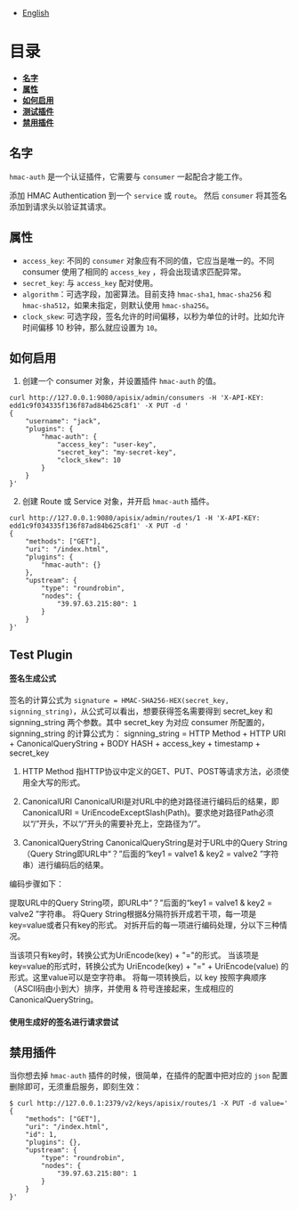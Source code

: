 <!--
#
# Licensed to the Apache Software Foundation (ASF) under one or more
# contributor license agreements.  See the NOTICE file distributed with
# this work for additional information regarding copyright ownership.
# The ASF licenses this file to You under the Apache License, Version 2.0
# (the "License"); you may not use this file except in compliance with
# the License.  You may obtain a copy of the License at
#
#     http://www.apache.org/licenses/LICENSE-2.0
#
# Unless required by applicable law or agreed to in writing, software
# distributed under the License is distributed on an "AS IS" BASIS,
# WITHOUT WARRANTIES OR CONDITIONS OF ANY KIND, either express or implied.
# See the License for the specific language governing permissions and
# limitations under the License.
#
-->

- [English](../../plugins/hmac-auth.md)

# 目录
- [**名字**](#名字)
- [**属性**](#属性)
- [**如何启用**](#如何启用)
- [**测试插件**](#测试插件)
- [**禁用插件**](#禁用插件)


## 名字

`hmac-auth` 是一个认证插件，它需要与 `consumer` 一起配合才能工作。

添加 HMAC Authentication 到一个 `service` 或 `route`。 然后 `consumer` 将其签名添加到请求头以验证其请求。

## 属性

* `access_key`: 不同的 `consumer` 对象应有不同的值，它应当是唯一的。不同 consumer 使用了相同的 `access_key` ，将会出现请求匹配异常。
* `secret_key`: 与 `access_key` 配对使用。
* `algorithm`：可选字段，加密算法。目前支持 `hmac-sha1`, `hmac-sha256` 和 `hmac-sha512`，如果未指定，则默认使用 `hmac-sha256`。
* `clock_skew`: 可选字段，签名允许的时间偏移，以秒为单位的计时。比如允许时间偏移 10 秒钟，那么就应设置为 `10`。

## 如何启用

1. 创建一个 consumer 对象，并设置插件 `hmac-auth` 的值。

```shell
curl http://127.0.0.1:9080/apisix/admin/consumers -H 'X-API-KEY: edd1c9f034335f136f87ad84b625c8f1' -X PUT -d '
{
    "username": "jack",
    "plugins": {
        "hmac-auth": {
            "access_key": "user-key",
            "secret_key": "my-secret-key",
            "clock_skew": 10
        }
    }
}'
```

2. 创建 Route 或 Service 对象，并开启 `hmac-auth` 插件。

```shell
curl http://127.0.0.1:9080/apisix/admin/routes/1 -H 'X-API-KEY: edd1c9f034335f136f87ad84b625c8f1' -X PUT -d '
{
    "methods": ["GET"],
    "uri": "/index.html",
    "plugins": {
        "hmac-auth": {}
    },
    "upstream": {
        "type": "roundrobin",
        "nodes": {
            "39.97.63.215:80": 1
        }
    }
}'
```

## Test Plugin

#### 签名生成公式

签名的计算公式为 `signature = HMAC-SHA256-HEX(secret_key, signning_string)`，从公式可以看出，想要获得签名需要得到 secret_key 和 signning_string 两个参数。其中 secret_key 为对应 consumer 所配置的， signning_string 的计算公式为： signning_string = HTTP Method + HTTP URI + CanonicalQueryString + BODY HASH + access_key + timestamp + secret_key

1. HTTP Method
指HTTP协议中定义的GET、PUT、POST等请求方法，必须使用全大写的形式。
2. CanonicalURI
CanonicalURI是对URL中的绝对路径进行编码后的结果，即CanonicalURI = UriEncodeExceptSlash(Path)。要求绝对路径Path必须以“/”开头，不以“/”开头的需要补充上，空路径为“/”。

3. CanonicalQueryString
CanonicalQueryString是对于URL中的Query String（Query String即URL中“？”后面的“key1 = valve1 & key2 = valve2 ”字符串）进行编码后的结果。

编码步骤如下：

提取URL中的Query String项，即URL中“？”后面的“key1 = valve1 & key2 = valve2 ”字符串。
将Query String根据&分隔符拆开成若干项，每一项是key=value或者只有key的形式。
对拆开后的每一项进行编码处理，分以下三种情况。

当该项只有key时，转换公式为UriEncode(key) + "="的形式。
当该项是key=value的形式时，转换公式为 UriEncode(key) + "=" + UriEncode(value) 的形式。这里value可以是空字符串。
将每一项转换后，以 key 按照字典顺序（ASCII码由小到大）排序，并使用 & 符号连接起来，生成相应的CanonicalQueryString。



#### 使用生成好的签名进行请求尝试



## 禁用插件

当你想去掉 `hmac-auth` 插件的时候，很简单，在插件的配置中把对应的 `json` 配置删除即可，无须重启服务，即刻生效：

```shell
$ curl http://127.0.0.1:2379/v2/keys/apisix/routes/1 -X PUT -d value='
{
    "methods": ["GET"],
    "uri": "/index.html",
    "id": 1,
    "plugins": {},
    "upstream": {
        "type": "roundrobin",
        "nodes": {
            "39.97.63.215:80": 1
        }
    }
}'
```
